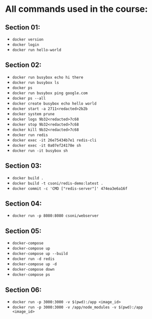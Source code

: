# All commands used in the course:

## Section 01:

- `docker version`
- `docker login`
- `docker run hello-world`

## Section 02:

- `docker run busybox echo hi there`
- `docker run busybox ls`
- `docker ps`
- `docker run busybox ping google.com`
- `docker ps --all`
- `docker create busybox echo hello world`
- `docker start -a 2711<redacted>2b2b`
- `docker system prune`
- `docker logs 9b32<redacted>7c68`
- `docker stop 9b32<redacted>7c68`
- `docker kill 9b32<redacted>7c68`
- `docker run redis`
- `docker exec -it 26e75434b7e1 redis-cli`
- `docker exec -it 0a07ef24178e sh`
- `docker run -it busybox sh`

## Section 03:

- `docker build .`
- `docker build -t csoni/redis-demo:latest .`
- `docker commit -c 'CMD ["redis-server"]' 474ea3e6a16f`

## Section 04:

- `docker run -p 8080:8080 csoni/webserver`

## Section 05:

- `docker-compose`
- `docker-compose up`
- `docker-compose up --build`
- `docker run -d redis`
- `docker-compose up -d`
- `docker-compose down`
- `docker-compose ps`

## Section 06:

- `docker run -p 3000:3000 -v $(pwd):/app <image_id>`
- `docker run -p 3000:3000 -v /app/node_modules -v $(pwd):/app <image_id>`
